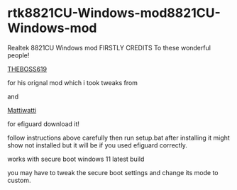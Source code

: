 # rtk8821CU-Windows-mod8821CU-Windows-mod
Realtek 8821CU Windows mod
FIRSTLY CREDITS To these wonderful people!

[THEBOSS619](https://www.techpowerup.com/forums/members/theboss619.184112/)

for his orignal mod which i took tweaks from 

and

[Mattiwatti](https://github.com/Mattiwatti/EfiGuard)

for efiguard
download it!

follow instructions above carefully then run setup.bat after installing it might show not installed but it will be if you used efiguard correctly.


works with secure boot windows 11 latest build 

you may have to tweak the secure boot settings and change its mode to custom.
